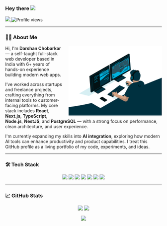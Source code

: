 ### Hey there <img src="https://media.giphy.com/media/hvRJCLFzcasrR4ia7z/giphy.gif" width="25px" />

<p align="left">
  <a href="https://www.linkedin.com/in/dchobarkar/" target="_blank">
    <img src="https://img.shields.io/badge/LinkedIn-0077B5?style=for-the-badge&logo=linkedin&logoColor=white" />
  </a>

  <img src="https://komarev.com/ghpvc/?username=dchobarkar&style=for-the-badge&color=blue" alt="Profile views"/>
</p>

---

### 👨‍💻 About Me

<p align="center">
  <img src="https://github.com/dchobarkar/dchobarkar/blob/main/DarshanCoding.gif?raw=true" width="300" align="right" style="margin-left: 20px;" />
</p>

Hi, I'm **Darshan Chobarkar** — a self-taught full-stack web developer based in India with 6+ years of hands-on experience building modern web apps.

I’ve worked across startups and freelance projects, crafting everything from internal tools to customer-facing platforms. My core stack includes **React**, **Next.js**, **TypeScript**, **Node.js**, **NestJS**, and **PostgreSQL** — with a strong focus on performance, clean architecture, and user experience.

I'm currently expanding my skills into **AI integration**, exploring how modern AI tools can enhance productivity and product capabilities. I treat this GitHub profile as a living portfolio of my code, experiments, and ideas.

---

### 🛠️ Tech Stack

<p align="center">
  <img src="https://img.shields.io/badge/-JavaScript-black?style=flat-square&logo=javascript" />
  <img src="https://img.shields.io/badge/-TypeScript-007ACC?style=flat-square&logo=typescript" />
  <img src="https://img.shields.io/badge/-React-black?style=flat-square&logo=react" />
  <img src="https://img.shields.io/badge/-Next.js-000000?style=flat-square&logo=next.js" />
  <img src="https://img.shields.io/badge/-Node.js-339933?style=flat-square&logo=node.js" />
  <img src="https://img.shields.io/badge/-NestJS-E0234E?style=flat-square&logo=nestjs&logoColor=white" />
  <img src="https://img.shields.io/badge/-PostgreSQL-336791?style=flat-square&logo=postgresql" />
</p>

---

### 📈 GitHub Stats

<p align="center">
  <img src="https://github-readme-stats.vercel.app/api?username=dchobarkar&count_private=true&show_icons=true&theme=dark" height="150" />
  <img src="https://github-readme-stats.vercel.app/api/top-langs/?username=dchobarkar&layout=compact&theme=dark" height="150" />
</p>

<p align="center">
  <img src="https://streak-stats.demolab.com/?user=dchobarkar&theme=highcontrast" height="150" />
</p>
